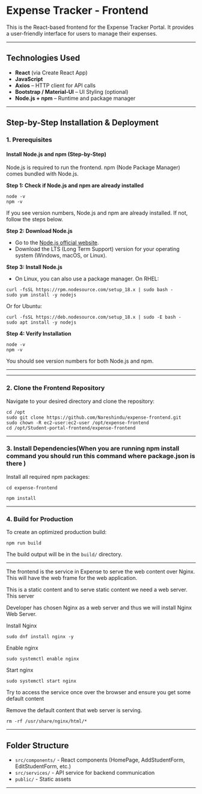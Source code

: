 # Expense Tracker - Frontend

This is the React-based frontend for the Expense Tracker Portal. It provides a user-friendly interface for users to manage their expenses.

---

##  Technologies Used

- **React** (via Create React App)
- **JavaScript**
- **Axios** – HTTP client for API calls
- **Bootstrap / Material-UI** – UI Styling (optional)
- **Node.js + npm** – Runtime and package manager

---

## Step-by-Step Installation & Deployment


### 1. Prerequisites

#### Install Node.js and npm (Step-by-Step)

Node.js is required to run the frontend. npm (Node Package Manager) comes bundled with Node.js.

**Step 1: Check if Node.js and npm are already installed**
```
node -v
npm -v
```
If you see version numbers, Node.js and npm are already installed. If not, follow the steps below.

**Step 2: Download Node.js**

- Go to the [Node.js official website](https://nodejs.org/).
- Download the LTS (Long Term Support) version for your operating system (Windows, macOS, or Linux).

**Step 3: Install Node.js**

- On Linux, you can also use a package manager. On RHEL:
```
curl -fsSL https://rpm.nodesource.com/setup_18.x | sudo bash -
sudo yum install -y nodejs
```
Or for Ubuntu:
```
curl -fsSL https://deb.nodesource.com/setup_18.x | sudo -E bash -
sudo apt install -y nodejs
```

**Step 4: Verify Installation**
```
node -v
npm -v
```
You should see version numbers for both Node.js and npm.

---

---

### 2. Clone the Frontend Repository

Navigate to your desired directory and clone the repository:
```
cd /opt
sudo git clone https://github.com/Nareshindu/expense-frontend.git
sudo chown -R ec2-user:ec2-user /opt/expense-frontend
cd /opt/Student-portal-frontend/expense-frontend

```

---

### 3. Install Dependencies(When you are running npm install command you should run this command where package.json is there )

Install all required npm packages:
```
cd expense-frontend
```
```
npm install
```

---


### 4. Build for Production

To create an optimized production build:
```
npm run build
```
The build output will be in the `build/` directory.

---

The frontend is the service in Expense to serve the web content over Nginx. This will have the web frame for the web application.

This is a static content and to serve static content we need a web server. This server

Developer has chosen Nginx as a web server and thus we will install Nginx Web Server.

Install Nginx
```
sudo dnf install nginx -y 
```
Enable nginx
```
sudo systemctl enable nginx
```
Start nginx
```
sudo systemctl start nginx
```
Try to access the service once over the browser and ensure you get some default content

Remove the default content that web server is serving.
```
rm -rf /usr/share/nginx/html/*
```

---
## Folder Structure

- `src/components/` - React components (HomePage, AddStudentForm, EditStudentForm, etc.)
- `src/services/` - API service for backend communication
- `public/` - Static assets

---
